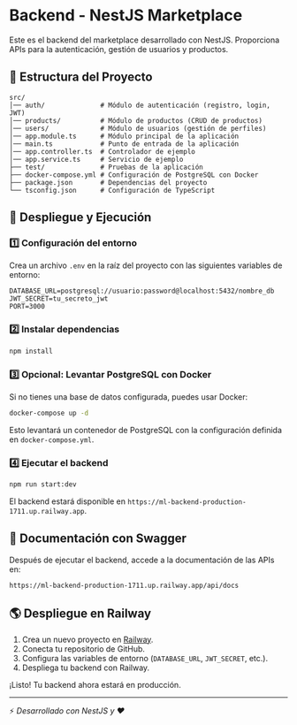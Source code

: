 # Backend - NestJS Marketplace

Este es el backend del marketplace desarrollado con NestJS. Proporciona APIs para la autenticación, gestión de usuarios y productos.

## 📂 Estructura del Proyecto

```
src/
│── auth/              # Módulo de autenticación (registro, login, JWT)
│── products/          # Módulo de productos (CRUD de productos)
│── users/             # Módulo de usuarios (gestión de perfiles)
│── app.module.ts      # Módulo principal de la aplicación
│── main.ts            # Punto de entrada de la aplicación
│── app.controller.ts  # Controlador de ejemplo
│── app.service.ts     # Servicio de ejemplo
├── test/              # Pruebas de la aplicación
├── docker-compose.yml # Configuración de PostgreSQL con Docker
├── package.json       # Dependencias del proyecto
└── tsconfig.json      # Configuración de TypeScript
```

## 🚀 Despliegue y Ejecución

### 1️⃣ Configuración del entorno

Crea un archivo `.env` en la raíz del proyecto con las siguientes variables de entorno:

```
DATABASE_URL=postgresql://usuario:password@localhost:5432/nombre_db
JWT_SECRET=tu_secreto_jwt
PORT=3000
```

### 2️⃣ Instalar dependencias

```sh
npm install
```

### 3️⃣ Opcional: Levantar PostgreSQL con Docker

Si no tienes una base de datos configurada, puedes usar Docker:

```sh
docker-compose up -d
```

Esto levantará un contenedor de PostgreSQL con la configuración definida en `docker-compose.yml`.

### 4️⃣ Ejecutar el backend

```sh
npm run start:dev
```

El backend estará disponible en `https://ml-backend-production-1711.up.railway.app`.

## 📖 Documentación con Swagger

Después de ejecutar el backend, accede a la documentación de las APIs en:

```
https://ml-backend-production-1711.up.railway.app/api/docs
```

## 🌎 Despliegue en Railway

1. Crea un nuevo proyecto en [Railway](https://railway.app/).
2. Conecta tu repositorio de GitHub.
3. Configura las variables de entorno (`DATABASE_URL`, `JWT_SECRET`, etc.).
4. Despliega tu backend con Railway.

¡Listo! Tu backend ahora estará en producción.

---

⚡ _Desarrollado con NestJS y ❤️_
